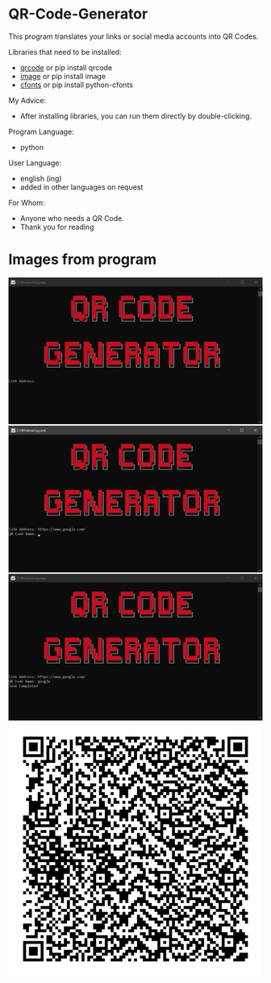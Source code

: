 # QR-Code-Generator
This program translates your links or social media accounts into QR Codes.

Libraries that need to be installed:
* [qrcode](https://pypi.org/project/qrcode/) or pip install qrcode
* [image](https://pypi.org/project/image/) or pip install image
* [cfonts](https://pypi.org/project/python-cfonts/) or pip install python-cfonts

My Advice:
* After installing libraries, you can run them directly by double-clicking.

Program Language:
* python

User Language:
* english (ing)
* added in other languages on request

For Whom:
* Anyone who needs a QR Code.
* Thank you for reading

# Images from program 
![Link Address](https://github.com/LegendarX/QR-Code-Generator/blob/main/img/1.png)
![QR Code Name](https://github.com/LegendarX/QR-Code-Generator/blob/main/img/2.png)
![Task Completed](https://github.com/LegendarX/QR-Code-Generator/blob/main/img/3.png)
![Google's Qr Code](https://github.com/LegendarX/QR-Code-Generator/blob/main/img/google.png)
